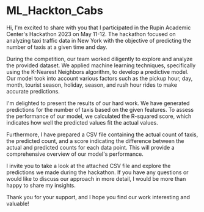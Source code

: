 # ML_Hackton_Cabs
Hi, I'm excited to share with you that I participated in the Rupin Academic Center's Hackathon 2023 on May 11-12. The hackathon focused on analyzing taxi traffic data in New York with the objective of predicting the number of taxis at a given time and day.

During the competition, our team worked diligently to explore and analyze the provided dataset. We applied machine learning techniques, specifically using the K-Nearest Neighbors algorithm, to develop a predictive model. Our model took into account various factors such as the pickup hour, day, month, tourist season, holiday, season, and rush hour rides to make accurate predictions.

I'm delighted to present the results of our hard work. We have generated predictions for the number of taxis based on the given features. To assess the performance of our model, we calculated the R-squared score, which indicates how well the predicted values fit the actual values.

Furthermore, I have prepared a CSV file containing the actual count of taxis, the predicted count, and a score indicating the difference between the actual and predicted counts for each data point. This will provide a comprehensive overview of our model's performance.

I invite you to take a look at the attached CSV file and explore the predictions we made during the hackathon. If you have any questions or would like to discuss our approach in more detail, I would be more than happy to share my insights.

Thank you for your support, and I hope you find our work interesting and valuable!
